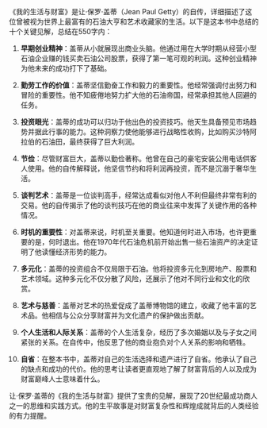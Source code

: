 《我的生活与财富》是让·保罗·盖蒂（Jean Paul Getty）的自传，详细描述了这位曾被视为世界上最富有的石油大亨和艺术收藏家的生活。以下是这本书中总结的十个关键见解，总结在550字内：

1. **早期创业精神**：盖蒂从小就展现出商业头脑。他通过用在大学时期从经营小型石油企业赚的钱买卖石油公司股票，获得了第一笔可观的利润。这种创业精神为他未来的成功打下了基础。

2. **勤劳工作的价值**：盖蒂坚信勤奋工作和毅力的重要性。他经常强调付出努力和冒险的重要性。他不知疲倦地努力扩大他的石油帝国，经常承担其他人回避的任务。

3. **投资眼光**：盖蒂的成功可以归功于他出色的投资技巧。他天生具备预见市场趋势并据此行事的能力。这种洞察力使他能够进行战略性收购，比如购买沙特阿拉伯的石油田，最终获得了巨大利润。

4. **节俭**：尽管财富巨大，盖蒂以勤俭著称。他曾在自己的豪宅安装公用电话供客人使用。他的自传解释说，他坚信节约和将利润再投资，而不是沉溺于奢华生活。

5. **谈判艺术**：盖蒂是一位谈判高手，经常达成看似对他人不利但最终非常有利的交易。他的自传揭示了他的谈判技巧在他的商业往来中发挥了关键作用的各种情况。

6. **时机的重要性**：对盖蒂来说，时机至关重要。他知道何时进入市场，也许更重要的是，何时退出。他在1970年代石油危机前开始出售一些石油资产的决定证明了他读懂经济形势的能力。

7. **多元化**：盖蒂的投资组合不仅局限于石油。他将投资多元化到房地产、股票和艺术领域。这种多元化不仅分散了风险，还展示了他对不同行业和文化的欣赏。

8. **艺术与慈善**：盖蒂对艺术的热爱促成了盖蒂博物馆的建立，收藏了他丰富的艺术品。他相信与公众分享财富并为文化遗产的保护做出贡献。

9. **个人生活和人际关系**：盖蒂的个人生活复杂，经历了多次婚姻以及与子女之间紧张的关系。在自传中，他反思了他的商业抱负对个人关系的影响和牺牲。

10. **自省**：在整本书中，盖蒂对自己的生活选择和遗产进行了自省。他承认了自己的缺点和成功的代价。他的思考让读者更直观地了解了财富背后的人以及成为财富巅峰人士意味着什么。

让·保罗·盖蒂的《我的生活与财富》提供了宝贵的见解，展现了20世纪最成功商人之一的思维和实践方式。他的生平故事是对财富复杂性和辉煌成就背后的人类经验的有力提醒。